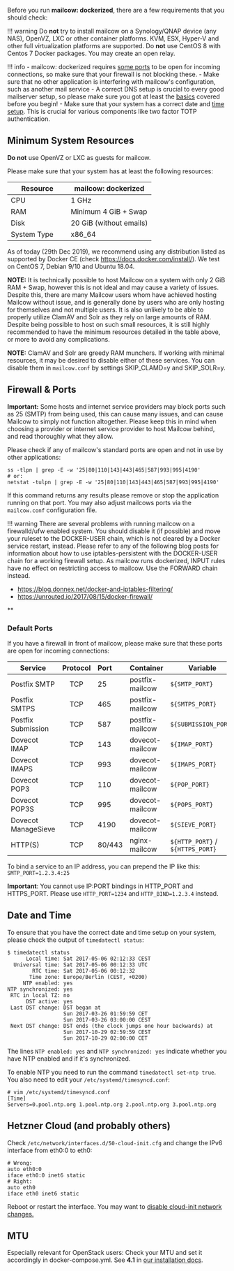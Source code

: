 Before you run **mailcow: dockerized**, there are a few requirements that you should check:

!!! warning
    Do **not** try to install mailcow on a Synology/QNAP device (any NAS), OpenVZ, LXC or other container platforms. KVM, ESX, Hyper-V and other full virtualization platforms are supported.
    Do **not** use CentOS 8 with Centos 7 Docker packages. You may create an open relay.

!!! info
    - mailcow: dockerized requires [some ports](#default-ports) to be open for incoming connections, so make sure that your firewall is not blocking these.
    - Make sure that no other application is interfering with mailcow's configuration, such as another mail service
    - A correct DNS setup is crucial to every good mailserver setup, so please make sure you got at least the [basics](../prerequisite-dns#the-minimal-dns-configuration) covered before you begin!
    - Make sure that your system has a correct date and [time setup](#date-and-time). This is crucial for various components like two factor TOTP authentication.

## Minimum System Resources

**Do not** use OpenVZ or LXC as guests for mailcow.

Please make sure that your system has at least the following resources:

| Resource                | mailcow: dockerized                          |
| ----------------------- | -------------------------------------------- |
| CPU                     | 1 GHz                                        |
| RAM                     | Minimum 4 GiB + Swap                         |
| Disk                    | 20 GiB (without emails)                      |
| System Type             | x86_64                                       |

As of today (29th Dec 2019), we recommend using any distribution listed as supported by Docker CE (check https://docs.docker.com/install/). We test on CentOS 7, Debian 9/10 and Ubuntu 18.04.

**NOTE:** It is technically possible to host Mailcow on a system with only 2 GiB RAM + Swap, however this is not ideal and may cause a variety of issues. Despite this, there are many Mailcow users whom have achieved hosting Mailcow without issue, and is generally done by users who are only hosting for themselves and not multiple users. It is also unlikely to be able to properly utilize ClamAV and Solr as they rely on large amounts of RAM. Despite being possible to host on such small resources, it is still highly recommended to have the minimum resources detailed in the table above, or more to avoid any complications.

**NOTE:** ClamAV and Solr are greedy RAM munchers. If working with minimal resources, it may be desired to disable either of these services.
You can disable them in `mailcow.conf` by settings SKIP_CLAMD=y and SKIP_SOLR=y.

## Firewall & Ports

**Important:** Some hosts and internet service providers may block ports such as 25 (SMTP) from being used, this can cause many issues, and can cause Mailcow to simply not function altogether. Please keep this in mind when choosing a provider or internet service provider to host Mailcow behind, and read thoroughly what they allow. 

Please check if any of mailcow's standard ports are open and not in use by other applications:

```
ss -tlpn | grep -E -w '25|80|110|143|443|465|587|993|995|4190'
# or:
netstat -tulpn | grep -E -w '25|80|110|143|443|465|587|993|995|4190'
```

If this command returns any results please remove or stop the application running on that port. You may also adjust mailcows ports via the `mailcow.conf` configuration file.

!!! warning
    There are several problems with running mailcow on a firewalld/ufw enabled system. You should disable it (if possible) and move your ruleset to the DOCKER-USER chain, which is not cleared by a Docker service restart, instead. Please refer to any of the following blog posts for information about how to use iptables-persistent with the DOCKER-USER chain for a working firewall setup.
    As mailcow runs dockerized, INPUT rules have no effect on restricting access to mailcow. Use the FORWARD chain instead.
- https://blog.donnex.net/docker-and-iptables-filtering/
- https://unrouted.io/2017/08/15/docker-firewall/
   

**



### Default Ports

If you have a firewall in front of mailcow, please make sure that these ports are open for incoming connections:

| Service             | Protocol | Port   | Container       | Variable                         |
| --------------------|:--------:|:-------|:----------------|----------------------------------|
| Postfix SMTP        | TCP      | 25     | postfix-mailcow | `${SMTP_PORT}`                   |
| Postfix SMTPS       | TCP      | 465    | postfix-mailcow | `${SMTPS_PORT}`                  |
| Postfix Submission  | TCP      | 587    | postfix-mailcow | `${SUBMISSION_PORT}`             |
| Dovecot IMAP        | TCP      | 143    | dovecot-mailcow | `${IMAP_PORT}`                   |
| Dovecot IMAPS       | TCP      | 993    | dovecot-mailcow | `${IMAPS_PORT}`                  |
| Dovecot POP3        | TCP      | 110    | dovecot-mailcow | `${POP_PORT}`                    |
| Dovecot POP3S       | TCP      | 995    | dovecot-mailcow | `${POPS_PORT}`                   |
| Dovecot ManageSieve | TCP      | 4190   | dovecot-mailcow | `${SIEVE_PORT}`                  |
| HTTP(S)             | TCP      | 80/443 | nginx-mailcow   | `${HTTP_PORT}` / `${HTTPS_PORT}` |

To bind a service to an IP address, you can prepend the IP like this: `SMTP_PORT=1.2.3.4:25`

**Important**: You cannot use IP:PORT bindings in HTTP_PORT and HTTPS_PORT. Please use `HTTP_PORT=1234` and `HTTP_BIND=1.2.3.4` instead.

## Date and Time

To ensure that you have the correct date and time setup on your system, please check the output of `timedatectl status`:

```
$ timedatectl status
      Local time: Sat 2017-05-06 02:12:33 CEST
  Universal time: Sat 2017-05-06 00:12:33 UTC
        RTC time: Sat 2017-05-06 00:12:32
       Time zone: Europe/Berlin (CEST, +0200)
     NTP enabled: yes
NTP synchronized: yes
 RTC in local TZ: no
      DST active: yes
 Last DST change: DST began at
                  Sun 2017-03-26 01:59:59 CET
                  Sun 2017-03-26 03:00:00 CEST
 Next DST change: DST ends (the clock jumps one hour backwards) at
                  Sun 2017-10-29 02:59:59 CEST
                  Sun 2017-10-29 02:00:00 CET
```

The lines `NTP enabled: yes` and `NTP synchronized: yes` indicate whether you have NTP enabled and if it's synchronized.

To enable NTP you need to run the command `timedatectl set-ntp true`. You also need to edit your `/etc/systemd/timesyncd.conf`:

```
# vim /etc/systemd/timesyncd.conf
[Time]
Servers=0.pool.ntp.org 1.pool.ntp.org 2.pool.ntp.org 3.pool.ntp.org
```

## Hetzner Cloud (and probably others)

Check `/etc/network/interfaces.d/50-cloud-init.cfg` and change the IPv6 interface from eth0:0 to eth0:

```
# Wrong:
auto eth0:0
iface eth0:0 inet6 static
# Right:
auto eth0
iface eth0 inet6 static
```

Reboot or restart the interface.
You may want to [disable cloud-init network changes.](https://wiki.hetzner.de/index.php/Cloud_IP_static/en#disable_cloud-init_network_changes)

## MTU

Especially relevant for OpenStack users: Check your MTU and set it accordingly in docker-compose.yml. See **4.1** in [our installation docs](https://mailcow.github.io/mailcow-dockerized-docs/i_u_m_install/).

